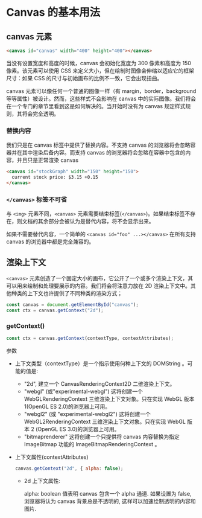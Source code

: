 # Canvas 的基本用法

## canvas 元素

```html
<canvas id="canvas" width="400" height="400"></canvas>
```

当没有设置宽度和高度的时候，canvas 会初始化宽度为 300 像素和高度为 150 像素。该元素可以使用 CSS 来定义大小，但在绘制时图像会伸缩以适应它的框架尺寸：如果 CSS 的尺寸与初始画布的比例不一致，它会出现扭曲。

canvas 元素可以像任何一个普通的图像一样（有 margin，border，background 等等属性）被设计。然而，这些样式不会影响在 canvas 中的实际图像。我们将会在一个专门的章节里看到这是如何解决的。当开始时没有为 canvas 规定样式规则，其将会完全透明。

### 替换内容

我们只是在 canvas 标签中提供了替换内容。不支持 canvas 的浏览器将会忽略容器并在其中渲染后备内容。而支持 canvas 的浏览器将会忽略在容器中包含的内容，并且只是正常渲染 canvas

```html
<canvas id="stockGraph" width="150" height="150">
  current stock price: $3.15 +0.15
</canvas>
```

### `</canvas>` 标签不可省

与 `<img>` 元素不同，`<canvas>` 元素需要结束标签(`</canvas>`)。如果结束标签不存在，则文档的其余部分会被认为是替代内容，将不会显示出来。

如果不需要替代内容，一个简单的 `<canvas id="foo" ...></canvas>` 在所有支持 canvas 的浏览器中都是完全兼容的。

## 渲染上下文

`<canvas>` 元素创造了一个固定大小的画布，它公开了一个或多个渲染上下文，其可以用来绘制和处理要展示的内容。我们将会将注意力放在 2D 渲染上下文中。其他种类的上下文也许提供了不同种类的渲染方式；

```js
const canvas = document.getElementById("canvas");
const ctx = canvas.getContext("2d");
```

### getContext()

```js
const ctx = canvas.getContext(contextType, contextAttributes);
```

参数

- 上下文类型（contextType）是一个指示使用何种上下文的 DOMString 。可能的值是:
  - "2d", 建立一个 CanvasRenderingContext2D 二维渲染上下文。
  - "webgl" (或"experimental-webgl") 这将创建一个 WebGLRenderingContext 三维渲染上下文对象。只在实现 WebGL 版本 1(OpenGL ES 2.0)的浏览器上可用。
  - "webgl2" (或 "experimental-webgl2") 这将创建一个 WebGL2RenderingContext 三维渲染上下文对象。只在实现 WebGL 版本 2 (OpenGL ES 3.0)的浏览器上可用。
  - "bitmaprenderer" 这将创建一个只提供将 canvas 内容替换为指定 ImageBitmap 功能的 ImageBitmapRenderingContext 。
- 上下文属性(contextAttributes)

  ```js
  canvas.getContext("2d", { alpha: false);
  ```

  - 2d 上下文属性:

    alpha: boolean 值表明 canvas 包含一个 alpha 通道. 如果设置为 false, 浏览器将认为 canvas 背景总是不透明的, 这样可以加速绘制透明的内容和图片.

